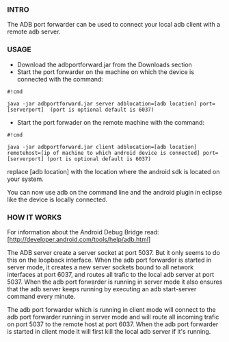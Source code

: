 ### INTRO ###

The ADB port forwarder can be used to connect your local adb client with a remote adb server.

### USAGE ###

  * Download the adbportforward.jar from the Downloads section
  * Start the port forwarder on the machine on which the device is connected with the command: 

```
#!cmd

java -jar adbportforward.jar server adblocation=[adb location] port=[serverport]  (port is optional default is 6037)
```

  * Start the port forwader on the remote machine with the command:

```
#!cmd

java -jar adbportforward.jar client adblocation=[adb location] 
remotehost=[ip of machine to which android device is connected] port=[serverport] (port is optional default is 6037)
```


replace [adb location] with the location where the android sdk is located on your system.

You can now use adb on the command line and the android plugin in eclipse like  the device is locally connected.

### HOW IT WORKS ###

For information about the Android Debug Bridge read: [http://developer.android.com/tools/help/adb.html]

The ADB server create a server socket at port 5037.  But it only seems to do this on the loopback interface.  When the adb port forwarder is started in server mode, it creates a new server sockets bound to all network interfaces at port 6037, and routes all trafic to the local adb server at port 5037.  When the adb port forwarder is running in server mode it also ensures that the adb server keeps running by executing an adb start-server command every minute.

The adb port forwarder which is running in client mode will connect to the adb port forwarder running in server mode and will route all incoming trafic on port 5037 to the remote host at port 6037.
When the adb port forwarder is started in client mode it will first kill the local adb server if it's running.

